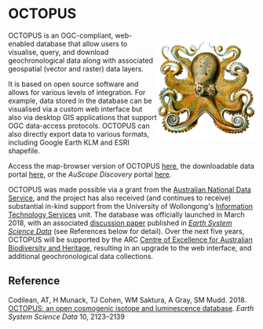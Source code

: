 # OCTOPUS

<img align="right" src="octopus.png" alt="R" width="200" style="margin-top: 20px">

OCTOPUS is an OGC-compliant, web-enabled database that allow users to visualise, query, and download geochronological data along with associated geospatial (vector and raster) data layers.

It is based on open source software and allows for various levels of integration. For example, data stored in the database can be visualised via a custom web interface but also via desktop GIS applications that support OGC data-access protocols. OCTOPUS can also directly export data to various formats, including Google Earth KLM and ESRI shapefile.

Access the map-browser version of OCTOPUS <a href="https://earth.uow.edu.au/">here</a>, the downloadable data portal <a href="http://octopus.x.ice-d.org">here</a>, or the <em>AuScope Discovery</em> portal <a href="http://portal.auscope.org.au">here</a>.

OCTOPUS was made possible via a grant from the <a href="https://www.ands.org.au">Australian National Data Service</a>, and the project has also received (and continues to receive) substantial in-kind support from the University of Wollongong's <a href="https://www.uow.edu.au/its/">Information Technology Services</a> unit. The database was officially launched in March 2018, with an associated <a href="https://doi.org/10.5194/essd-10-2123-2018">discussion paper</a> published in <a href="https://www.earth-system-science-data.net"><em>Earth System Science Data</em></a> (see References below for detail). Over the next five years, OCTOPUS will be supported by the ARC <a href="http://epicaustralia.org.au">Centre of Excellence for Australian Biodiversity and Heritage</a>, resulting in an upgrade to the web interface, and additional geochronological data collections.

## Reference
Codilean, AT, H Munack, TJ Cohen, WM Saktura, A Gray, SM Mudd. 2018. <a href="https://doi.org/10.5194/essd-10-2123-2018">OCTOPUS: an open cosmogenic isotope and luminescence database</a>. <em>Earth System Science Data</em> 10, 2123–2139
